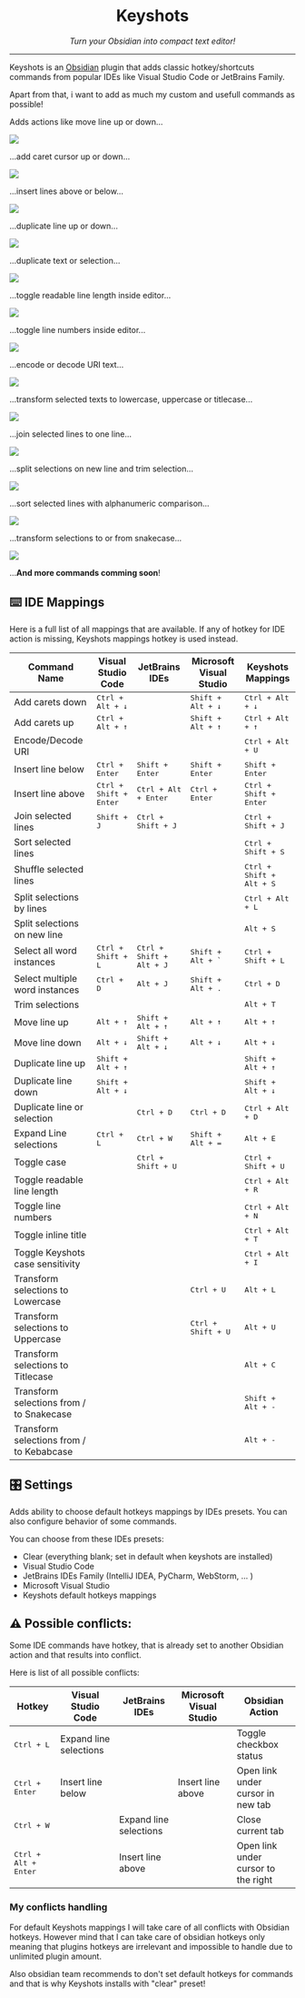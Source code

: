 <h1 align=center>Keyshots</h1>

<p align=center><i>Turn your Obsidian into compact text editor!</i></p>

---

Keyshots is an [Obsidian](https://obsidian.md) plugin that adds classic hotkey/shortcuts commands from popular IDEs like Visual Studio Code or JetBrains Family. 

Apart from that, i want to add as much my custom and usefull commands as possible!

Adds actions like move line up or down...

![](assets/line_move.gif)

...add caret cursor up or down...

![](assets/add_caret.gif)

...insert lines above or below...

![](assets/insert_line.gif)

...duplicate line up or down...

![](assets/vscode_duplicate_line.gif)

...duplicate text or selection...

![](assets/jetbrains_duplicate.gif)

...toggle readable line length inside editor...

![](assets/toggle_readable_line_length.gif)

...toggle line numbers inside editor...

![](assets/toggle_line_numbers.gif)

...encode or decode URI text...

![](assets/uri_encode_decode.gif)

...transform selected texts to lowercase, uppercase or titlecase...

![](assets/transform_text.gif)

...join selected lines to one line...

![](assets/join_lines.gif)

...split selections on new line and trim selection...

![](assets/split_sel_on_line_and_trim.gif)

...sort selected lines with alphanumeric comparison...

![](assets/sort_selected_lines.gif)

...transform selections to or from snakecase...

![](assets/transform_to_from_snakecase.gif)

...**And more commands comming soon**!

## ⌨️ IDE Mappings

Here is a full list of all mappings that are available. If any of hotkey for IDE action is missing, Keyshots mappings hotkey is used instead.

| Command Name                             | Visual Studio Code              | JetBrains IDEs                    | Microsoft Visual Studio     | Keyshots Mappings                 |
| ---------------------------------------- | ------------------------------- | --------------------------------- | --------------------------- | --------------------------------- |
| Add carets down                          | <kbd>Ctrl + Alt + ↓</kbd>       |                                   | <kbd>Shift + Alt + ↓</kbd>  | <kbd>Ctrl + Alt + ↓</kbd>         |
| Add carets up                            | <kbd>Ctrl + Alt + ↑</kbd>       |                                   | <kbd>Shift + Alt + ↑</kbd>  | <kbd>Ctrl + Alt + ↑</kbd>         |
| Encode/Decode URI                        |                                 |                                   |                             | <kbd>Ctrl + Alt + U</kbd>         |
| Insert line below                        | <kbd>Ctrl + Enter</kbd>         | <kbd>Shift + Enter</kbd>          | <kbd>Shift + Enter</kbd>    | <kbd>Shift + Enter</kbd>          |
| Insert line above                        | <kbd>Ctrl + Shift + Enter</kbd> | <kbd>Ctrl + Alt + Enter</kbd>     | <kbd>Ctrl + Enter</kbd>     | <kbd>Ctrl + Shift + Enter</kbd>   |
| Join selected lines                      | <kbd>Shift + J</kbd>            | <kbd>Ctrl + Shift + J</kbd>       |                             | <kbd>Ctrl + Shift + J</kbd>       |
| Sort selected lines                      |                                 |                                   |                             | <kbd>Ctrl + Shift + S</kbd>       |
| Shuffle selected lines                   |                                 |                                   |                             | <kbd>Ctrl + Shift + Alt + S</kbd> |
| Split selections by lines                |                                 |                                   |                             | <kbd>Ctrl + Alt + L</kbd>         |
| Split selections on new line             |                                 |                                   |                             | <kbd>Alt + S</kbd>                |
| Select all word instances                | <kbd>Ctrl + Shift + L</kbd>     | <kbd>Ctrl + Shift + Alt + J</kbd> | <kbd>Shift + Alt + \`</kbd> | <kbd>Ctrl + Shift + L</kbd>       |
| Select multiple word instances           | <kbd>Ctrl + D</kbd>             | <kbd>Alt + J</kbd>                | <kbd>Shift + Alt + .</kbd>  | <kbd>Ctrl + D</kbd>               |
| Trim selections                          |                                 |                                   |                             | <kbd>Alt + T</kbd>                |
| Move line up                             | <kbd>Alt + ↑</kbd>              | <kbd>Shift + Alt + ↑</kbd>        | <kbd>Alt + ↑</kbd>          | <kbd>Alt + ↑</kbd>                |
| Move line down                           | <kbd>Alt + ↓</kbd>              | <kbd>Shift + Alt + ↓</kbd>        | <kbd>Alt + ↓</kbd>          | <kbd>Alt + ↓</kbd>                |
| Duplicate line up                        | <kbd>Shift + Alt + ↑</kbd>      |                                   |                             | <kbd>Shift + Alt + ↑</kbd>        |
| Duplicate line down                      | <kbd>Shift + Alt + ↓</kbd>      |                                   |                             | <kbd>Shift + Alt + ↓</kbd>        |
| Duplicate line or selection              |                                 | <kbd>Ctrl + D</kbd>               | <kbd>Ctrl + D</kbd>         | <kbd>Ctrl + Alt + D</kbd>         |
| Expand Line selections                   | <kbd>Ctrl + L</kbd>             | <kbd>Ctrl + W</kbd>               | <kbd>Shift + Alt + =</kbd>  | <kbd>Alt + E</kbd>                | 
| Toggle case                              |                                 | <kbd>Ctrl + Shift + U</kbd>       |                             | <kbd>Ctrl + Shift + U</kbd>       |
| Toggle readable line length              |                                 |                                   |                             | <kbd>Ctrl + Alt + R</kbd>         |
| Toggle line numbers                      |                                 |                                   |                             | <kbd>Ctrl + Alt + N</kbd>         |
| Toggle inline title                      |                                 |                                   |                             | <kbd>Ctrl + Alt + T</kbd>         |
| Toggle Keyshots case sensitivity         |                                 |                                   |                             | <kbd>Ctrl + Alt + I</kbd>         |
| Transform selections to Lowercase        |                                 |                                   | <kbd>Ctrl + U</kbd>         | <kbd>Alt + L</kbd>                |
| Transform selections to Uppercase        |                                 |                                   | <kbd>Ctrl + Shift + U</kbd> | <kbd>Alt + U</kbd>                |
| Transform selections to Titlecase        |                                 |                                   |                             | <kbd>Alt + C</kbd>                |
| Transform selections from / to Snakecase |                                 |                                   |                             | <kbd>Shift + Alt + -</kbd>        |
| Transform selections from / to Kebabcase |                                 |                                   |                             | <kbd>Alt + -</kbd>                |

## 🎛️ Settings

Adds ability to choose default hotkeys mappings by IDEs presets. You can also configure behavior of some commands.

You can choose from these IDEs presets:

- Clear (everything blank; set in default when keyshots are installed)
- Visual Studio Code
- JetBrains IDEs Family (IntelliJ IDEA, PyCharm, WebStorm, ... )
- Microsoft Visual Studio
- Keyshots default hotkeys mappings

## ⚠️ Possible conflicts:

Some IDE commands have hotkey, that is already set to another Obsidian action and that results into conflict.

Here is list of all possible conflicts:

| Hotkey                        | Visual Studio Code     | JetBrains IDEs         | Microsoft Visual Studio | Obsidian Action                     |
| ----------------------------- | ---------------------- | ---------------------- | ----------------------- | ----------------------------------- |
| <kbd>Ctrl + L</kbd>           | Expand line selections |                        |                         | Toggle checkbox status              |
| <kbd>Ctrl + Enter</kbd>       | Insert line below      |                        | Insert line above       | Open link under cursor in new tab   |
| <kbd>Ctrl + W</kbd>           |                        | Expand line selections |                         | Close current tab                   |
| <kbd>Ctrl + Alt + Enter</kbd> |                        | Insert line above      |                         | Open link under cursor to the right |

### My conflicts handling

For default Keyshots mappings I will take care of all conflicts with Obsidian hotkeys. However mind that I can take care of obsidian hotkeys only meaning that plugins hotkeys are irrelevant and impossible to handle due to unlimited plugin amount. 

Also obsidian team recommends to don't set default hotkeys for commands and that is why Keyshots installs with "clear" preset!
